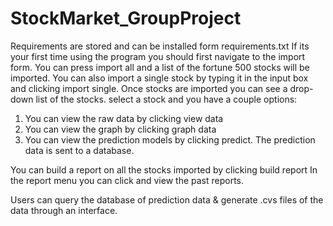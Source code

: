 # StockMarket_GroupProject
Requirements are stored and can be installed form requirements.txt
If its your first time using the program you should first navigate to the import form. 
You can press import all and a list of the fortune 500 stocks will be imported. 
You can also import a single stock by typing it in the input box and clicking import single.
Once stocks are imported you can see a drop-down list of the stocks.
select a stock and you have a couple options:

1.	You can view the raw data by clicking view data
2.	You can view the graph by clicking graph data
3.	You can view the prediction models by clicking predict. The prediction data is sent to a database.

You can build a report on all the stocks imported by clicking build report
In the report menu you can click and view the past reports.

Users can query the database of prediction data & generate .cvs files of the data through an interface. 
